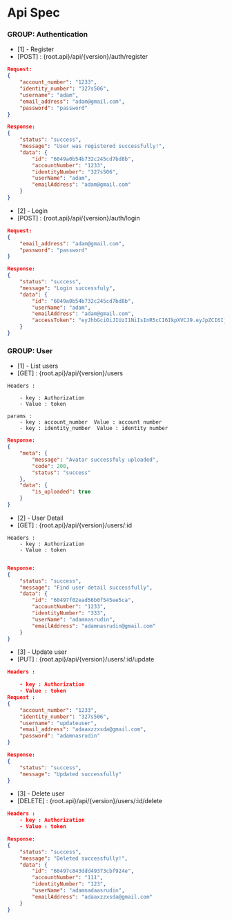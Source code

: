 # Api Spec

### GROUP: Authentication

- [1] - Register
- [POST] : {root.api}/api/{version}/auth/register

```json
Request:
{
    "account_number": "1233",
    "identity_number": "327s506",
    "username": "adam",
    "email_address": "adam@gmail.com",
    "password": "password"
}

Response:
{
    "status": "success",
    "message": "User was registered successfully!",
    "data": {
        "id": "6049a0b54b732c245cd7bd8b",
        "accountNumber": "1233",
        "identityNumber": "327s506",
        "userName": "adam",
        "emailAddress": "adam@gmail.com"
    }
}
```

- [2] - Login
- [POST] : {root.api}/api/{version}/auth/login

```json
Request:
{
    "email_address": "adam@gmail.com",
    "password": "password"
}

Response:
{
    "status": "success",
    "message": "Login successfuly",
    "data": {
        "id": "6049a0b54b732c245cd7bd8b",
        "userName": "adam",
        "emailAddress": "adam@gmail.com",
        "accessToken": "eyJhbGciOiJIUzI1NiIsInR5cCI6IkpXVCJ9.eyJpZCI6IjYwNDlhMGI1NGI3MzJjMjQ1Y2Q3YmQ4YiIsImlhdCI6MTYxNTQzODA3MCwiZXhwIjoxNjE1NTI0NDcwfQ.VOzn6gg5XOItF5mSHUG01tiHqZIAqsYU0nQK0VU63UQ"
    }
}
```

### GROUP: User

- [1] - List users
- [GET] : {root.api}/api/{version}/users

```
Headers :

    - key : Authorization
    - Value : token

params :
    - key : account_number  Value : account number
    - key : identity_number  Value : identity number
```

```json
Response:
{
    "meta": {
        "message": "Avatar successfuly uploaded",
        "code": 200,
        "status": "success"
    },
    "data": {
        "is_uploaded": true
    }
}
```

- [2] - User Detail
- [GET] : {root.api}/api/{version}/users/:id

```
Headers :
    - key : Authorization
    - Value : token
```

```json

Response:
{
    "status": "success",
    "message": "Find user detail successfully",
    "data": {
        "id": "60497f02ead56b0f545ee5ca",
        "accountNumber": "1233",
        "identityNumber": "333",
        "userName": "adamnasrudin",
        "emailAddress": "adamnasrudin@gmail.com"
    }
}
```

- [3] - Update user
- [PUT] : {root.api}/api/{version}/users/:id/update

```json
Headers :

    - key : Authorization
    - Value : token
Request :
{
    "account_number": "1233",
    "identity_number": "327s506",
    "username": "updateuser",
    "email_address": "adaaxzzxsda@gmail.com",
    "password": "adamnasrudin"
}

Response:
{
    "status": "success",
    "message": "Updated successfully"
}
```

- [3] - Delete user
- [DELETE] : {root.api}/api/{version}/users/:id/delete

```json
Headers :
    - key : Authorization
    - Value : token

Response:
{
    "status": "success",
    "message": "Deleted successfully!",
    "data": {
        "id": "60497c843ddd49373cbf924e",
        "accountNumber": "111",
        "identityNumber": "123",
        "userName": "adamnadaasrudin",
        "emailAddress": "adaaxzzxsda@gmail.com"
    }
}
```
